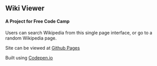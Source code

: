 ## Wiki Viewer

#### A Project for Free Code Camp

Users can search Wikipedia from this single page interface, or go to a random Wikipedia page.

Site can be viewed at [Github Pages](http://www.tkparker.design/wiki-viewer/)

Built using [Codepen.io](https://codepen.io/tylerkkp/pen/wmVOLR)
